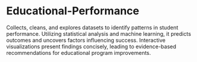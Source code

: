 # Educational-Performance
Collects, cleans, and explores datasets to identify patterns in student performance. Utilizing statistical analysis and machine learning, it predicts outcomes and uncovers factors influencing success. Interactive visualizations present findings concisely, leading to evidence-based recommendations for educational program improvements.
